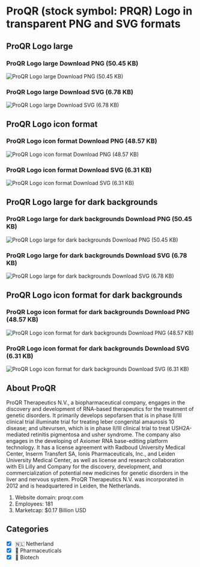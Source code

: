 # ProQR (stock symbol: PRQR) Logo in transparent PNG and SVG formats

## ProQR Logo large

### ProQR Logo large Download PNG (50.45 KB)

![ProQR Logo large Download PNG (50.45 KB)](/img/orig/PRQR_BIG-25bcc58a.png)

### ProQR Logo large Download SVG (6.78 KB)

![ProQR Logo large Download SVG (6.78 KB)](/img/orig/PRQR_BIG-87c6f607.svg)

## ProQR Logo icon format

### ProQR Logo icon format Download PNG (48.57 KB)

![ProQR Logo icon format Download PNG (48.57 KB)](/img/orig/PRQR-24b37bc2.png)

### ProQR Logo icon format Download SVG (6.31 KB)

![ProQR Logo icon format Download SVG (6.31 KB)](/img/orig/PRQR-8f49b31d.svg)

## ProQR Logo large for dark backgrounds

### ProQR Logo large for dark backgrounds Download PNG (50.45 KB)

![ProQR Logo large for dark backgrounds Download PNG (50.45 KB)](/img/orig/PRQR_BIG.D-c44c4d64.png)

### ProQR Logo large for dark backgrounds Download SVG (6.78 KB)

![ProQR Logo large for dark backgrounds Download SVG (6.78 KB)](/img/orig/PRQR_BIG.D-002602ce.svg)

## ProQR Logo icon format for dark backgrounds

### ProQR Logo icon format for dark backgrounds Download PNG (48.57 KB)

![ProQR Logo icon format for dark backgrounds Download PNG (48.57 KB)](/img/orig/PRQR.D-c523e622.png)

### ProQR Logo icon format for dark backgrounds Download SVG (6.31 KB)

![ProQR Logo icon format for dark backgrounds Download SVG (6.31 KB)](/img/orig/PRQR.D-707ce777.svg)

## About ProQR

ProQR Therapeutics N.V., a biopharmaceutical company, engages in the discovery and development of RNA-based therapeutics for the treatment of genetic disorders. It primarily develops sepofarsen that is in phase II/III clinical trial illuminate trial for treating leber congenital amaurosis 10 disease; and ultevursen, which is in phase II/III clinical trial to treat USH2A-mediated retinitis pigmentosa and usher syndrome. The company also engages in the developing of Axiomer RNA base-editing platform technology. It has a license agreement with Radboud University Medical Center, Inserm Transfert SA, Ionis Pharmaceuticals, Inc., and Leiden University Medical Center, as well as license and research collaboration with Eli Lilly and Company for the discovery, development, and commercialization of potential new medicines for genetic disorders in the liver and nervous system. ProQR Therapeutics N.V. was incorporated in 2012 and is headquartered in Leiden, the Netherlands.

1. Website domain: proqr.com
2. Employees: 181
3. Marketcap: $0.17 Billion USD


## Categories
- [x] 🇳🇱 Netherland
- [x] 💊 Pharmaceuticals
- [x] 🧬 Biotech
